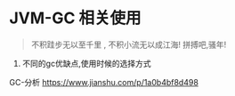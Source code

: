 # JVM-GC 相关使用

> 不积跬步无以至千里 , 不积小流无以成江海!
> 拼搏吧,骚年!



1. 不同的gc优缺点,使用时候的选择方式

GC-分析 https://www.jianshu.com/p/1a0b4bf8d498  

